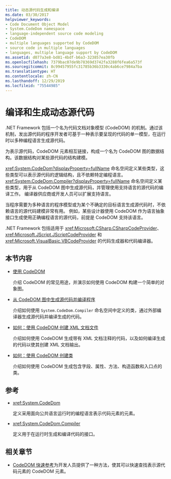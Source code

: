 ```yaml
---
title: 动态源代码生成和编译
ms.date: 03/30/2017
helpviewer_keywords:
- Code Document Object Model
- System.CodeDom namespace
- language-independent source code modeling
- CodeDOM
- multiple languages supported by CodeDOM
- source code in multiple languages
- languages, multiple language support by CodeDOM
ms.assetid: d077a3e8-bd81-4bdf-b6a3-323857ea30fb
ms.openlocfilehash: 7379bac07de9b78369d3742fa3288f6fea6a573f
ms.sourcegitcommit: 8c99457955fc31785b36b3330c4ab6ce7984a7ba
ms.translationtype: HT
ms.contentlocale: zh-CN
ms.lasthandoff: 12/29/2019
ms.locfileid: "75544985"
---
```

# <a name="compile-and-generate-dynamic-source-code"></a>编译和生成动态源代码

.NET Framework 包括一个名为代码文档对象模型 (CodeDOM) 的机制。通过该机制，发出源代码的程序开发者可基于一种表示要呈现的代码的单一模型，在运行时以多种编程语言生成源代码。  
  
为表示源代码，CodeDOM 元素相互链接，构成一个名为 CodeDOM 图的数据结构。该数据结构对某些源代码的结构建模。  
  
<xref:System.CodeDom?displayProperty=fullName> 命名空间定义某些类型，这些类型可以表示源代码的逻辑结构，且不依赖特定编程语言。 <xref:System.CodeDom.Compiler?displayProperty=fullName> 命名空间定义某些类型，用于从 CodeDOM 图中生成源代码，并管理使用支持语言的源代码的编译工作。 编译器供应商或开发人员可以扩展支持语言。  
  
当程序需要为多种语言的程序模型或为某个不确定的目标语言生成源代码时，不依赖语言的源代码建模非常有用。 例如，某些设计器使用 CodeDOM 作为语言抽象接口生成使用正确编程语言的源代码，前提是 CodeDOM 支持该语言。  
  
.NET Framework 包括适用于 <xref:Microsoft.CSharp.CSharpCodeProvider>、<xref:Microsoft.JScript.JScriptCodeProvider> 和 <xref:Microsoft.VisualBasic.VBCodeProvider> 的代码生成器和代码编译器。  
  
## <a name="in-this-section"></a>本节内容

- [使用 CodeDOM](using-the-codedom.md)

  介绍 CodeDOM 的常见用途，并演示如何使用 CodeDOM 构建一个简单的对象图。  
  
- [从 CodeDOM 图中生成源代码并编译程序](generating-and-compiling-source-code-from-a-codedom-graph.md)  

  介绍如何使用 `System.CodeDom.Compiler` 命名空间中定义的类，通过外部编译器生成源代码并编译生成的代码。  
  
- [如何：使用 CodeDOM 创建 XML 文档文件](how-to-create-an-xml-documentation-file-using-codedom.md)  

  介绍如何使用 CodeDOM 生成带有 XML 文档注释的代码，以及如何编译生成的代码以使其创建 XML 文档输出。  
  
- [如何：使用 CodeDOM 创建类](how-to-create-a-class-using-codedom.md)  

  介绍如何使用 CodeDOM 生成包含字段、属性、方法、构造函数和入口点的类。  
  
## <a name="reference"></a>参考  

- <xref:System.CodeDom>  

  定义采用面向公共语言运行时的编程语言表示代码元素的元素。  
  
- <xref:System.CodeDom.Compiler>  

  定义用于在运行时生成和编译代码的接口。  
  
## <a name="related-sections"></a>相关章节  

- [CodeDOM 快速参考](https://docs.microsoft.com/previous-versions/dotnet/netframework-4.0/f1dfsbhc(v=vs.100))为开发人员提供了一种方法，使其可以快速查找表示源代码元素的 CodeDOM 元素。
